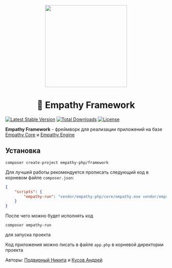 <p align="center"><img src="https://i.ibb.co/JFPn9PF/Logo-crop.png" width="256px" border="0"></p>

<h1 align="center"> 🚀 Empathy Framework</h1>

[![Latest Stable Version](https://poser.pugx.org/empathy-php/framework/v)](//packagist.org/packages/empathy-php/framework) [![Total Downloads](https://poser.pugx.org/empathy-php/framework/downloads)](//packagist.org/packages/empathy-php/framework) [![License](https://poser.pugx.org/empathy-php/framework/license)](//packagist.org/packages/empathy-php/framework)

**Empathy Framework** - фреймворк для реализации приложений на базе [Empathy Core](https://github.com/empathy-framework/core) и [Empathy Engine](https://github.com/empathy-framework/engine)

## Установка

```
composer create-project empathy-php/framework
```

Для лучшей работы рекомендуется прописать следующий код в корневом файле `composer.json`:

```json
{
    "scripts": {
        "empathy-run": "vendor/empathy-php/core/empathy.exe vendor/empathy-php/core/script.php"
    }
}
```

После чего можно будет исполнять код

```
composer empathy-run
```

для запуска проекта

Код приложения можно писать в файле `app.php` в корневой директории проекта

Авторы: [Подвирный Никита](https://vk.com/technomindlp) и [Кусов Андрей](https://vk.com/postmessagea)
